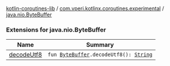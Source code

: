 [kotlin-coroutines-lib](../../index.md) / [com.vperi.kotlinx.coroutines.experimental](../index.md) / [java.nio.ByteBuffer](./index.md)

### Extensions for java.nio.ByteBuffer

| Name | Summary |
|---|---|
| [decodeUtf8](decode-utf8.md) | `fun `[`ByteBuffer`](http://docs.oracle.com/javase/6/docs/api/java/nio/ByteBuffer.html)`.decodeUtf8(): `[`String`](https://kotlinlang.org/api/latest/jvm/stdlib/kotlin/-string/index.html) |
